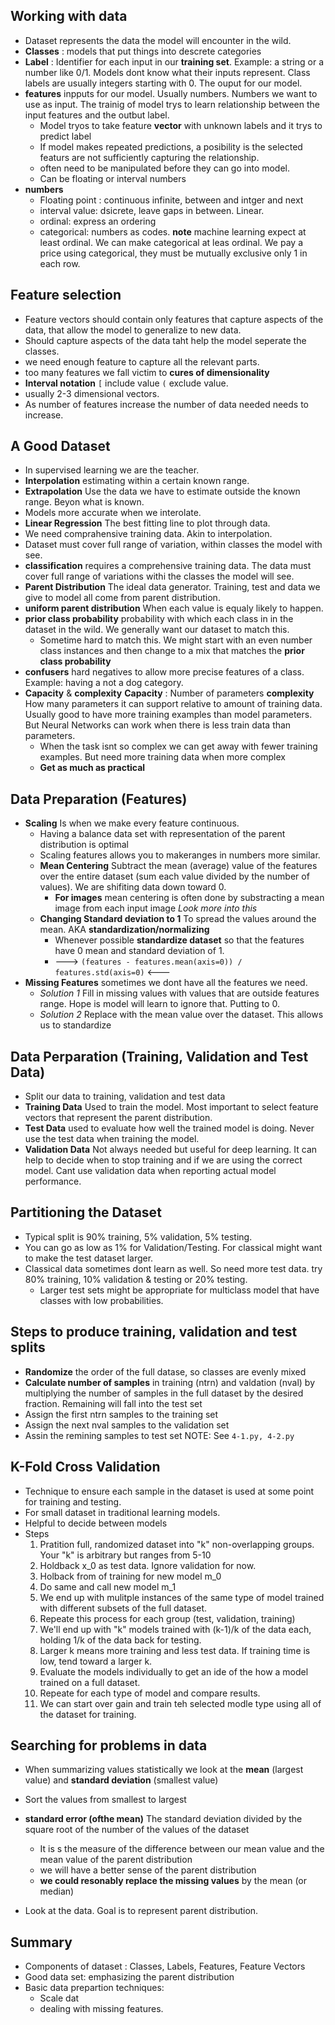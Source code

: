 ## Working with data

- Dataset represents the data the model will encounter in the wild.
- **Classes** : models that put things into descrete categories
- **Label** : Identifier for each input in our **training set**. Example: a string or a number like 0/1. Models dont know what their inputs represent. Class labels are usually integers starting with 0. The ouput for our model.
- **features** inpputs for our model. Usually numbers. Numbers we want to use as input. The trainig of model trys to learn relationship between the input features and the outbut label. 
  - Model tryos to take feature **vector** with unknown labels and it trys to predict label
  - If model makes repeated predictions, a posibility is the selected featurs are not sufficiently capturing the relationship.
  - often need to be manipulated before they can go into model.
  - Can be floating or interval numbers
- **numbers**
  - Floating point : continuous infinite, between and intger and next
  - interval value: dsicrete, leave gaps in between. Linear.
  - ordinal: express an ordering
  - categorical: numbers as codes. **note** machine learning expect at least ordinal. We can make categorical at leas ordinal. We pay a price using categorical, they must be mutually exclusive only 1 in each row.

## Feature selection
- Feature vectors should contain only features that capture aspects of the data, that allow the model to generalize to new data.
- Should capture aspects of the data taht help the model seperate the classes.
- we need enough feature to capture all the relevant parts.
- too many features we fall victim to **cures of dimensionality**
- **Interval notation** `[` include value `(` exclude value.
- usually 2-3 dimensional vectors.
- As number of features increase the number of data needed needs to increase.

## A Good Dataset
- In supervised learning we are the teacher.
- **Interpolation** estimating within a certain known range.
- **Extrapolation** Use the data we have to estimate outside the known range. Beyon what is known.
- Models more accurate when we interolate.
- **Linear Regression** The best fitting line to plot through data.
- We need comprahensive training data. Akin to interpolation.
- Dataset must cover full range of variation, within classes the model with see.
- **classification** requires a comprehensive training data. The data must cover full range of variations withi the classes the model will see.
- **Parent Distribution** The ideal data generator. Training, test and data we give to model all come from parent distribution.
- **uniform parent distribution** When each value is equaly likely to happen.
- **prior class probability** probability with which each class in in the dataset in the wild. We generally want our dataset to match this.
  - Sometime hard to match this. We might start with an even number class instances and then change to a mix that matches the **prior class probability**
- **confusers** hard negatives to allow more precise features of a class. Example: having a not a dog category.
- **Capacity** & **complexity** **Capacity** : Number of parameters **complexity** How many parameters it can support relative to amount of training data. Usually good to have more training examples than model parameters. But Neural Networks  can work when there is less train data than parameters.
  - When the task isnt so complex we can get away with fewer training examples. But need more training data when more complex
  - **Get as much as practical**

## Data Preparation (Features)
- **Scaling** Is when we make every feature continuous.
  - Having a balance data set with representation of the parent distribution is optimal
  - Scaling features allows you to makeranges in numbers more similar.
  - **Mean Centering** Subtract the mean (average) value of the features over the entire dataset (sum each value divided by the number of values). We are shifiting data down toward 0.
    - **For images** mean centering is often done by substracting a mean image from each input image *Look more into this*
  - **Changing Standard deviation to 1** To spread the values around the mean. AKA **standardization/normalizing**
    - Whenever possible **standardize dataset** so that the features have 0 mean and standard deviation of 1.
    - ---> `(features - features.mean(axis=0)) / features.std(axis=0)` <---
- **Missing Features** sometimes we dont have all the features we need.
  - *Solution 1* Fill in missing values with values that are outside features range. Hope is model will learn to ignore that. Putting to 0.
  - *Solution 2* Replace with the mean value over the dataset. This allows us to standardize

## Data Perparation (Training, Validation and Test Data)
- Split our data to training, validation and test data
- **Training Data** Used to train the model. Most important to select feature vectors that represent the parent distribution.
- **Test Data** used to evaluate how well the trained model is doing. Never use the test data when training the model.
- **Validation Data** Not always needed but useful for deep learning. It can help to decide when to stop training and if we are using the correct model. Cant use validation data when reporting actual model performance.

## Partitioning the Dataset
- Typical split is 90% training, 5% validation, 5% testing.
- You can go as low as 1% for Validation/Testing. For classical might want to make the test dataset larger.
- Classical data sometimes dont learn as well. So need more test data. try 80% training, 10% validation & testing or 20% testing.
  - Larger test sets might be appropriate for multiclass model that have classes with low probabilities.

## Steps to produce training, validation and test splits
- **Randomize** the order of the full datase, so classes are evenly mixed
- **Calculate number of samples** in training (ntrn) and valdation (nval) by multiplying the number of samples in the full dataset by the desired fraction. Remaining will fall into the test set
- Assign the first ntrn samples to the training set
- Assign the next nval samples to the validation set
- Assin the remining samples to test set
NOTE: See `4-1.py, 4-2.py`

## K-Fold Cross Validation
- Technique to ensure each sample in the dataset is used at some point for training and testing.
- For small dataset in traditional learning models.
- Helpful to decide between models
- Steps
  1. Pratition full, randomized dataset into "k" non-overlapping groups. Your "k" is arbitrary but ranges from 5-10
  2. Holdback x_0 as test data. Ignore validation for now. 
  3. Holback from of training for new model m_0
  4. Do same and call new model m_1
  5. We end up with mulitple instances of the same type of model trained with different subsets of the full dataset.
  6. Repeate this process for each group (test, validation, training)
  7. We'll end up with "k" models trained with (k-1)/k of the data each, holding 1/k of the data back for testing.
  8. Larger k means more training and less test data. If training time is low, tend toward a larger k.
  9. Evaluate the models individually to get an ide of the how a model trained on a full dataset.
  10. Repeate for each type of model and compare results.
  11. We can start over gain and train teh selected modle type using all of the dataset for training.

## Searching for problems in data
- When summarizing values statistically we look at the **mean** (largest value) and **standard deviation** (smallest value)
- Sort the values from smallest to largest
- **standard error (ofthe mean)** The standard deviation divided by the square root of the number of the values of the dataset
  - It is s the measure of the difference between our mean value and the mean value of the parent distribution
  - we will have a better sense of the parent distribution
  - **we could resonably replace the missing values** by the mean (or median)

- Look at the data. Goal is to represent parent distribution.

## Summary
- Components of dataset : Classes, Labels, Features, Feature Vectors
- Good data set: emphasizing the parent distribution
- Basic data prepartion techniques: 
  - Scale dat
  - dealing with missing features.